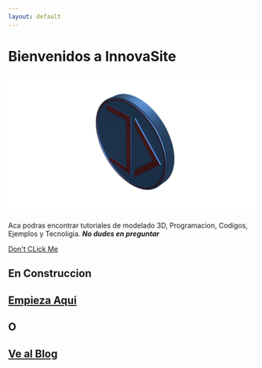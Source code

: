 ```yaml
---
layout: default
---
```

# Bienvenidos a InnovaSite  
  
  
![InnovaDevs](https://raw.githubusercontent.com/innovadevs/innovadevs.github.io/master/images/3dlogo.png)  
  
  
  

Aca podras encontrar tutoriales de modelado 3D, Programacion, Codigos, Ejemplos y Tecnoligia. _**No dudes en preguntar**_  
  
  [Don't CLick Me](https://innovadevs.github.io/3dview)
## **En Construccion**  
## [**Empieza Aqui**](https://innovadevs.github.io/blog)  
## **O**
## [**Ve al Blog**](https://innovadevs.github.io/blog)
